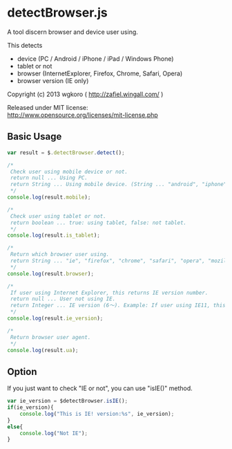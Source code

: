 detectBrowser.js
===================

A tool discern browser and device user using.  

This detects  
- device (PC / Android / iPhone / iPad / Windows Phone)
- tablet or not
- browser (InternetExplorer, Firefox, Chrome, Safari, Opera)
- browser version (IE only)

Copyright (c) 2013 wgkoro ( http://zafiel.wingall.com/ )

Released under MIT license:  
http://www.opensource.org/licenses/mit-license.php

## Basic Usage

```javascript
var result = $.detectBrowser.detect();

/*
 Check user using mobile device or not.
 return null ... Using PC.
 return String ... Using mobile device. (String ... "android", "iphone", "ipad", "windows phone")
 */
console.log(result.mobile);

/*
 Check user using tablet or not.
 return boolean ... true: using tablet, false: not tablet.
 */
console.log(result.is_tablet);

/*
 Return which browser user using.
 return String ... "ie", "firefox", "chrome", "safari", "opera", "mozilla"
 */
console.log(result.browser);

/*
 If user using Internet Explorer, this returns IE version number.
 return null ... User not using IE.
 return Integer ... IE version (6〜). Example: If user using IE11, this returns 11.
 */
console.log(result.ie_version);

/*
 Return browser user agent.
 */
console.log(result.ua);
```

## Option

If you just want to check "IE or not", you can use "isIE()" method.

```javascript
var ie_version = $detectBrowser.isIE();
if(ie_version){
	console.log("This is IE! version:%s", ie_version);
}
else{
	console.log("Not IE");
}
```
